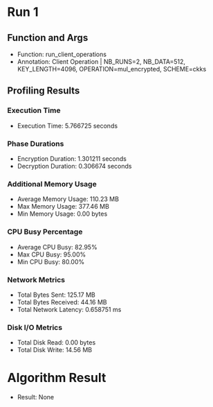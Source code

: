 # Run 1
## Function and Args
- Function: run_client_operations
- Annotation: Client Operation | NB_RUNS=2, NB_DATA=512, KEY_LENGTH=4096, OPERATION=mul_encrypted, SCHEME=ckks
## Profiling Results
### Execution Time
- Execution Time: 5.766725 seconds
### Phase Durations
- Encryption Duration: 1.301211 seconds
- Decryption Duration: 0.306674 seconds
### Additional Memory Usage
- Average Memory Usage: 110.23 MB
- Max Memory Usage: 377.46 MB
- Min Memory Usage: 0.00 bytes
### CPU Busy Percentage
- Average CPU Busy: 82.95%
- Max CPU Busy: 95.00%
- Min CPU Busy: 80.00%
### Network Metrics
- Total Bytes Sent: 125.17 MB
- Total Bytes Received: 44.16 MB
- Total Network Latency: 0.658751 ms
### Disk I/O Metrics
- Total Disk Read: 0.00 bytes
- Total Disk Write: 14.56 MB
# Algorithm Result
- Result: None
